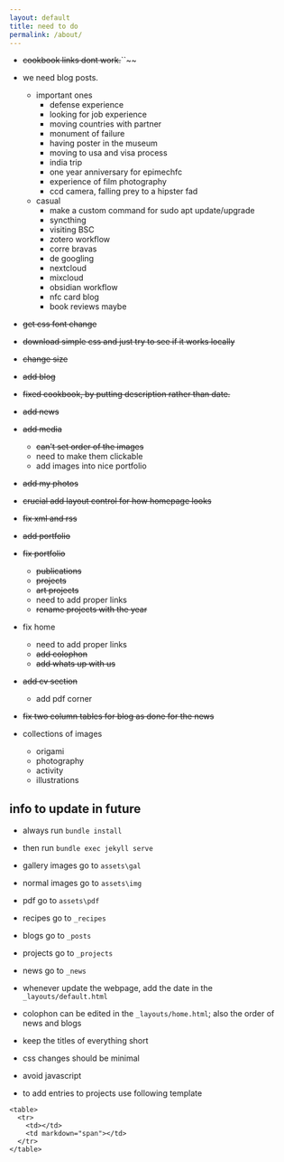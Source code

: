 ```yaml
---
layout: default
title: need to do
permalink: /about/
---
```

- ~~cookbook links dont work.~~``~~

- we need blog posts.
  - important ones
    - defense experience
    - looking for job experience
    - moving countries with partner 
    - monument of failure
    - having poster in the museum
    - moving to usa and visa process
    - india trip
    - one year anniversary for epimechfc
    - experience of film photography
    - ccd camera, falling prey to a hipster fad
  - casual
    - make a custom command for sudo apt update/upgrade
    - syncthing
    - visiting BSC
    - zotero workflow
    - corre bravas
    - de googling
    - nextcloud
    - mixcloud
    - obsidian workflow
    - nfc card blog
    - book reviews maybe




- ~~get css font change~~
- ~~download simple css and just try to see if it works locally~~
- ~~change size~~
- ~~add blog~~
- ~~fixed cookbook, by putting description rather than date.~~
- ~~add news~~
- ~~add media~~
   - ~~can't set order of the images~~
   - need to make them clickable
   - add images into nice portfolio
- ~~add my photos~~
- ~~crucial add layout control for how homepage looks~~
- ~~fix xml and rss~~
- ~~add portfolio~~
- ~~fix portfolio~~
    - ~~publications~~
    - ~~projects~~
    - ~~art projects~~
    - need to add proper links
    - ~~rename projects with the year~~
- fix home
    - need to add proper links
    - ~~add colophon~~
    - ~~add whats up with us~~
- ~~add cv section~~
    - add pdf corner
- ~~fix two column tables for blog as done for the news~~


- collections of images
    - origami
    - photography
    - activity
    - illustrations


## info to update in future

- always run `bundle install`
- then run `bundle exec jekyll serve`

- gallery images go to `assets\gal`
- normal images go to `assets\img`
- pdf go to `assets\pdf`
- recipes go to `_recipes`
- blogs go to `_posts`
- projects go to `_projects`
- news go to `_news`

- whenever update the webpage, add the date in the `_layouts/default.html`

- colophon can be edited in the `_layouts/home.html`; also the order of news and blogs


- keep the titles of everything short

- css changes should be minimal

- avoid javascript

- to add entries to projects use following template
```
<table>
  <tr>
    <td></td>
    <td markdown="span"></td>
  </tr>
</table>  
```